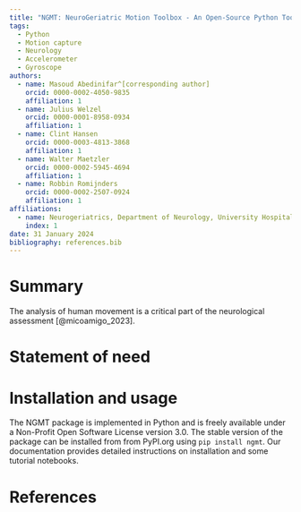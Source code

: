 ```yaml
---
title: "NGMT: NeuroGeriatric Motion Toolbox - An Open-Source Python Toolbox to Analyze Neurological Motion Data from Various Recording Modalities"  
tags:
  - Python
  - Motion capture
  - Neurology
  - Accelerometer
  - Gyroscope
authors:
  - name: Masoud Abedinifar^[corresponding author]   
    orcid: 0000-0002-4050-9835  
    affiliation: 1  
  - name: Julius Welzel  
    orcid: 0000-0001-8958-0934  
    affiliation: 1  
  - name: Clint Hansen  
    orcid: 0000-0003-4813-3868  
    affiliation: 1
  - name: Walter Maetzler  
    orcid: 0000-0002-5945-4694  
    affiliation: 1
  - name: Robbin Romijnders  
    orcid: 0000-0002-2507-0924  
    affiliation: 1
affiliations:
  - name: Neurogeriatrics, Department of Neurology, University Hospital Schleswig-Holstein (USKH), Kiel Germany  
    index: 1
date: 31 January 2024  
bibliography: references.bib
---
```


# Summary
The analysis of human movement is a critical part of the neurological assessment [@micoamigo_2023].

# Statement of need

# Installation and usage
The NGMT package is implemented in Python and is freely available under a Non-Profit Open Software License version 3.0. The stable version of the package can be installed from from PyPI.org using `pip install ngmt`. Our
documentation provides detailed instructions on installation and some tutorial notebooks. 

# References
